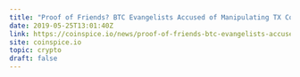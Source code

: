 ```yaml
---
title: "Proof of Friends? BTC Evangelists Accused of Manipulating TX Confirmation Wager"
date: 2019-05-25T13:01:40Z
link: https://coinspice.io/news/proof-of-friends-btc-evangelists-accused-of-manipulating-tx-confirmation-wager/?utm_medium=RSS&utm_source=hune
site: coinspice.io
topic: crypto
draft: false
---
```

